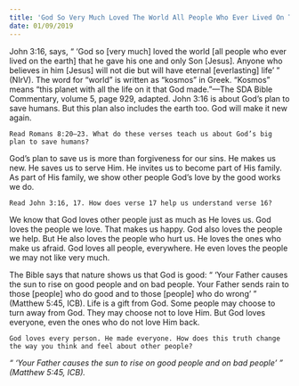 ```yaml
---
title: 'God So Very Much Loved The World All People Who Ever Lived On The Earth'
date: 01/09/2019
---
```


John 3:16, says, “ ‘God so [very much] loved the world [all people who ever lived on the earth] that he gave his one and only Son [Jesus]. Anyone who believes in him [Jesus] will not die but will have eternal [everlasting] life’ ” (NIrV). The word for “world” is written as “kosmos” in Greek. “Kosmos” means “this planet with all the life on it that God made.”—The SDA Bible Commentary, volume 5, page 929, adapted. John 3:16 is about God’s plan to save humans. But this plan also includes the earth too. God will make it new again. 

`Read Romans 8:20–23. What do these verses teach us about God’s big plan to save humans?`

God’s plan to save us is more than forgiveness for our sins. He makes us new. He saves us to serve Him. He invites us to become part of His family. As part of His family, we show other people God’s love by the good works we do.

`Read John 3:16, 17. How does verse 17 help us understand verse 16?`

We know that God loves other people just as much as He loves us. God loves the people we love. That makes us happy. God also loves the people we help. But He also loves the people who hurt us. He loves the ones who make us afraid. God loves all people, everywhere. He even loves the people we may not like very much.

The Bible says that nature shows us that God is good: “ ‘Your Father causes the sun to rise on good people and on bad people. Your Father sends rain to those [people] who do good and to those [people] who do wrong’ ” (Matthew 5:45, ICB). Life is a gift from God. Some people may choose to turn away from God. They may choose not to love Him. But God loves everyone, even the ones who do not love Him back.

`God loves every person. He made everyone. How does this truth change the way you think and feel about other people?`

*“ ‘Your Father causes the sun to rise on good people and on bad people’ ” (Matthew 5:45, ICB).*